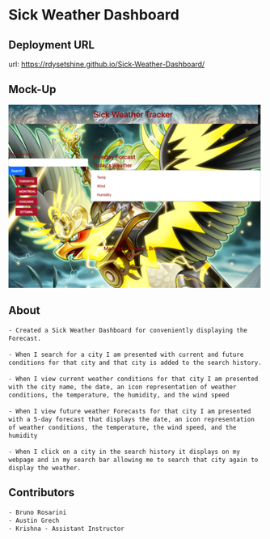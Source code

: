 # Sick Weather Dashboard

## Deployment URL

url: https://rdysetshine.github.io/Sick-Weather-Dashboard/

## Mock-Up

![Alt text](assets/images/weatherMockUp.png)

## About

```
- Created a Sick Weather Dashboard for conveniently displaying the Forecast.

- When I search for a city I am presented with current and future conditions for that city and that city is added to the search history.

- When I view current weather conditions for that city I am presented with the city name, the date, an icon representation of weather conditions, the temperature, the humidity, and the wind speed

- When I view future weather Forecasts for that city I am presented with a 5-day forecast that displays the date, an icon representation of weather conditions, the temperature, the wind speed, and the humidity

- When I click on a city in the search history it displays on my webpage and in my search bar allowing me to search that city again to display the weather.
```

## Contributors

```
- Bruno Rosarini
- Austin Grech
- Krishna - Assistant Instructor
```